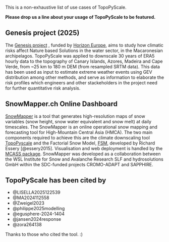 This is a non-exhaustive list of use cases of TopoPyScale.

**Please drop us a line about your usage of TopoPyScale to be featured.** 

## Genesis project (2025)
The [Genesis project](https://genesisnbs.eu/) , funded by [Horizon Europe](https://cordis.europa.eu/project/id/101157447 ), aims to study how climatic risks affect Nature based Solutions in the water sector, in the Macaronesian archipelagos. TopoPyScale was applied to downscale 30 years of ERA5 hourly data to the topography of Canary Islands, Azores, Madeira and Cape Verde, from ~25 km to 180 m DEM (from resampled SRTM data). This data has been used as input to estimate extreme weather events using GEV distribution among other methods, and serve as information to elaborate the risk profiles which engineers and other stackeholders in the project need for further quantitative risk analysis.

## SnowMapper.ch Online Dashboard

[SnowMapper](https://snowmapper.ch) is a tool that generates high-resolution maps of snow variables (snow height, snow water equivalent and snow melt) at daily timescales. The SnowMapper is an online operational snow mapping and forecasting tool for High-Mountain Central Asia (HMCA). The two main components required to achieve this are the climate downscaling tool [TopoPyscale](https://topopyscale.readthedocs.io/) and the Factorial Snow Model, [FSM](https://github.com/RichardEssery/FSM), developed by Richard Essery [@essery2015]. Visualisation and web deployment is handled by the [MCASS package](https://github.com/hydrosolutions/MCASS). SnowMapper was developed as a collaboration between the WSL Institute for Snow and Avalanche Research SLF and hydrosolutions GmbH within the SDC-funded projects CROMO-ADAPT and SAPPHIRE.

## TopoPyScale has been cited by

- @LISELLA2025122539
- @MA2024112558
- @Zweigel2023
- @philippe2025modelling
- @egusphere-2024-1404
- @jansen2024response
- @zora264138

Thanks to those who cited the tool. :)
